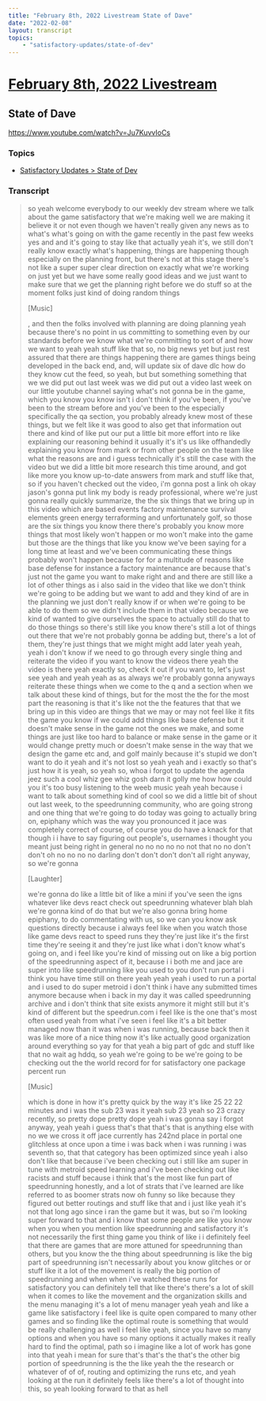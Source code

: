 ```yaml
---
title: "February 8th, 2022 Livestream State of Dave"
date: "2022-02-08"
layout: transcript
topics:
    - "satisfactory-updates/state-of-dev"
---
```

# [February 8th, 2022 Livestream](../2022-02-08.md)
## State of Dave
https://www.youtube.com/watch?v=Ju7KuvvIoCs

### Topics
* [Satisfactory Updates > State of Dev](../topics/satisfactory-updates/state-of-dev.md)

### Transcript

> so yeah welcome everybody to our weekly dev stream where we talk about the game satisfactory that we're making well we are making it believe it or not even though we haven't really given any news as to what's what's going on with the game recently in the past few weeks yes and and it's going to stay like that actually yeah it's, we still don't really know exactly what's happening, things are happening though especially on the planning front, but there's not at this stage there's not like a super super clear direction on exactly what we're working on just yet but we have some really good ideas and we just want to make sure that we get the planning right before we do stuff so at the moment folks just kind of doing random things
>
> [Music]
>
>, and then the folks involved with planning are doing planning yeah because there's no point in us committing to something even by our standards before we know what we're committing to sort of and how we want to yeah yeah stuff like that so, no big news yet but just rest assured that there are things happening there are games things being developed in the back end, and, will update six of dave dlc how do they know cut the feed, so yeah, but but something something that we we did put out last week was we did put out a video last week on our little youtube channel saying what's not gonna be in the game, which you know you know isn't i don't think if you've been, if you've been to the stream before and you've been to the especially specifically the qa section, you probably already knew most of these things, but we felt like it was good to also get that information out there and kind of like put our put a little bit more effort into re like explaining our reasoning behind it usually it's it's us like offhandedly explaining you know from mark or from other people on the team like what the reasons are and i guess technically it's still the case with the video but we did a little bit more research this time around, and got like more you know up-to-date answers from mark and stuff like that, so if you haven't checked out the video, i'm gonna post a link oh okay jason's gonna put link my body is ready professional, where we're just gonna really quickly summarize, the the six things that we bring up in this video which are based events factory maintenance survival elements green energy terraforming and unfortunately golf, so those are the six things you know there there's probably you know more things that most likely won't happen or mo won't make into the game but those are the things that like you know we've been saying for a long time at least and we've been communicating these things probably won't happen because for for a multitude of reasons like base defense for instance a factory maintenance are because that's just not the game you want to make right and and there are still like a lot of other things as i also said in the video that like we don't think we're going to be adding but we want to add and they kind of are in the planning we just don't really know if or when we're going to be able to do them so we didn't include them in that video because we kind of wanted to give ourselves the space to actually still do that to do those things so there's still like you know there's still a lot of things out there that we're not probably gonna be adding but, there's a lot of them, they're just things that we might might add later yeah yeah, yeah i don't know if we need to go through every single thing and reiterate the video if you want to know the videos there yeah the video is there yeah exactly so, check it out if you want to, let's just see yeah and yeah yeah as as always we're probably gonna anyways reiterate these things when we come to the q and a section when we talk about these kind of things, but for the most the the for the most part the reasoning is that it's like not the the features that that we bring up in this video are things that we may or may not feel like it fits the game you know if we could add things like base defense but it doesn't make sense in the game not the ones we make, and some things are just like too hard to balance or make sense in the game or it would change pretty much or doesn't make sense in the way that we design the game etc and, and golf mainly because it's stupid we don't want to do it yeah and it's not lost so yeah yeah and i exactly so that's just how it is yeah, so yeah so, whoa i forgot to update the agenda jeez such a cool whiz gee whiz gosh darn it golly me how how could you it's too busy listening to the weeb music yeah yeah because i want to talk about something kind of cool so we did a little bit of shout out last week, to the speedrunning community, who are going strong and one thing that we're going to do today was going to actually bring on, epiphany which was the way you pronounced it jace was completely correct of course, of course you do have a knack for that though i i have to say figuring out people's, usernames i thought you meant just being right in general no no no no no not that no no don't don't oh no no no no darling don't don't don't don't all right anyway, so we're gonna
>
> [Laughter]
>
> we're gonna do like a little bit of like a mini if you've seen the igns whatever like devs react check out speedrunning whatever blah blah we're gonna kind of do that but we're also gonna bring home epiphany, to do commentating with us, so we can you know ask questions directly because i always feel like when you watch those like game devs react to speed runs they they're just like it's the first time they're seeing it and they're just like what i don't know what's going on, and i feel like you're kind of missing out on like a big portion of the speedrunning aspect of it, because i i both me and jace are super into like speedrunning like you used to you don't run portal i think you have time still on there yeah yeah yeah i used to run a portal and i used to do super metroid i don't think i have any submitted times anymore because when i back in my day it was called speedrunning archive and i don't think that site exists anymore it might still but it's kind of different but the speedrun.com i feel like is the one that's most often used yeah from what i've seen i feel like it's a bit better managed now than it was when i was running, because back then it was like more of a nice thing now it's like actually good organization around everything so yay for that yeah a big part of gdc and stuff like that no wait ag hddq, so yeah we're going to be we're going to be checking out the the world record for for satisfactory one package percent run
>
> [Music]
>
> which is done in how it's pretty quick by the way it's like 25 22 22 minutes and i was the sub 23 was it yeah sub 23 yeah so 23 crazy recently, so pretty dope pretty dope yeah i was gonna say i forgot anyway, yeah yeah i guess that's that that's that is anything else with no we we cross it off jace currently has 242nd place in portal one glitchless at once upon a time i was back when i was running i was seventh so, that that category has been optimized since yeah i also don't like that because i've been checking out i still like am super in tune with metroid speed learning and i've been checking out like racists and stuff because i think that's the most like fun part of speedrunning honestly, and a lot of strats that i've learned are like referred to as boomer strats now oh funny so like because they figured out better routings and stuff like that and i just like yeah it's not that long ago since i ran the game but it was, but so i'm looking super forward to that and i know that some people are like you know when you when you mention like speedrunning and satisfactory it's not necessarily the first thing game you think of like i i definitely feel that there are games that are more attuned for speedrunning than others, but you know the the thing about speedrunning is like the big part of speedrunning isn't necessarily about you know glitches or or stuff like it a lot of the movement is really the big portion of speedrunning and when when i've watched these runs for satisfactory you can definitely tell that like there's there's a lot of skill when it comes to like the movement and the organization skills and the menu managing it's a lot of menu manager yeah yeah and like a game like satisfactory i feel like is quite open compared to many other games and so finding like the optimal route is something that would be really challenging as well i feel like yeah, since you have so many options and when you have so many options it actually makes it really hard to find the optimal, path so i imagine like a lot of work has gone into that yeah i mean for sure that's that's the that's the other big portion of speedrunning is the the like yeah the the research or whatever of of of, routing and optimizing the runs etc, and yeah looking at the run it definitely feels like there's a lot of thought into this, so yeah looking forward to that as hell
